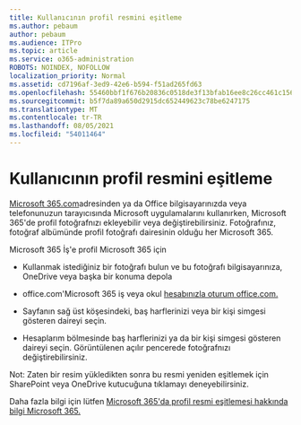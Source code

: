 ```yaml
---
title: Kullanıcının profil resmini eşitleme
ms.author: pebaum
author: pebaum
ms.audience: ITPro
ms.topic: article
ms.service: o365-administration
ROBOTS: NOINDEX, NOFOLLOW
localization_priority: Normal
ms.assetid: cd7196af-3ed9-42e6-b594-f51ad265fd63
ms.openlocfilehash: 55460bbf1f676b20836c0518de3f13bfab16ee8c26cc461c1569ae4f750080ae
ms.sourcegitcommit: b5f7da89a650d2915dc652449623c78be6247175
ms.translationtype: MT
ms.contentlocale: tr-TR
ms.lasthandoff: 08/05/2021
ms.locfileid: "54011464"
---
```

# <a name="sync-a-users-profile-picture"></a>Kullanıcının profil resmini eşitleme

[Microsoft 365.com](https://www.office.com)adresinden ya da Office bilgisayarınızda veya telefonunuzun tarayıcısında Microsoft uygulamalarını kullanırken, Microsoft 365'de profil fotoğrafnızı ekleyebilir veya değiştirebilirsiniz. Fotoğrafınız, fotoğraf albümünde profil fotoğrafı dairesinin olduğu her Microsoft 365.

Microsoft 365 İş'e profil Microsoft 365 için

- Kullanmak istediğiniz bir fotoğrafı bulun ve bu fotoğrafı bilgisayarınıza, OneDrive veya başka bir konuma depola

- office.com'Microsoft 365 iş veya okul [hesabınızla oturum office.com.](https://www.office.com)

- Sayfanın sağ üst köşesindeki, baş harflerinizi veya bir kişi simgesi gösteren daireyi seçin.

- Hesaplarım bölmesinde baş harflerinizi ya da bir kişi simgesi gösteren daireyi seçin. Görüntülenen açılır pencerede fotoğrafnızı değiştirebilirsiniz.

Not: Zaten bir resim yükledikten sonra bu resmi yeniden eşitlemek için SharePoint veya OneDrive kutucuğuna tıklamayı deneyebilirsiniz.

Daha fazla bilgi için lütfen [Microsoft 365'da profil resmi eşitlemesi hakkında bilgi Microsoft 365.](https://support.office.com/article/information-about-profile-picture-synchronization-in-office-365-20594d76-d054-4af4-a660-401133e3d48a)
